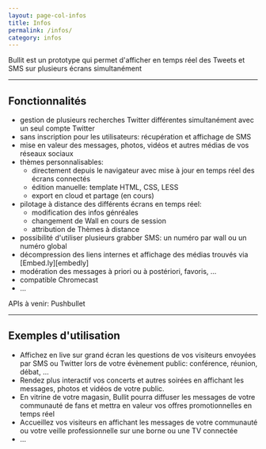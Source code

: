 ```yaml
---
layout: page-col-infos
title: Infos
permalink: /infos/
category: infos
---
```



<p class="lead">Bullit est un prototype qui permet d'afficher en temps réel des Tweets et SMS sur plusieurs écrans simultanément</p>

---

## Fonctionnalités

- gestion de plusieurs recherches Twitter différentes simultanément avec un seul compte Twitter
- sans inscription pour les utilisateurs: récupération et affichage de SMS
- mise en valeur des messages, photos, vidéos et autres médias de vos réseaux sociaux
- thèmes personnalisables:
    - directement depuis le navigateur avec mise à jour en temps réel des écrans connectés
    - édition manuelle: template HTML, CSS, LESS
    - export en cloud et partage (en cours)
- pilotage à distance des différents écrans en temps réel:
    - modification des infos génréales
    - changement de Wall en cours de session
    - attribution de Thèmes à distance
- possibilité d'utiliser plusieurs grabber SMS: un numéro par wall ou un numéro global
- décompression des liens internes et affichage des médias trouvés via [Embed.ly][embedly]
- modération des messages à priori ou à postériori, favoris, ...
- compatible Chromecast
- ...

APIs à venir: Pushbullet

---

## Exemples d'utilisation

- Affichez en live sur grand écran les questions de vos visiteurs envoyées par SMS ou Twitter lors de votre évènement public: conférence, réunion, débat, ...
- Rendez plus interactif vos concerts et autres soirées en affichant les messages, photos et vidéos de votre public.
- En vitrine de votre magasin, Bullit pourra diffuser les messages de votre communauté de fans et mettra en valeur vos offres promotionnelles en temps réel 
- Accueillez vos visiteurs en affichant les messages de votre communauté ou votre veille professionnelle sur une borne ou une TV connectée
- ...